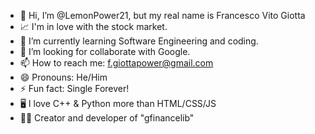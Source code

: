 - 👋 Hi, I’m @LemonPower21, but my real name is Francesco Vito Giotta
- 📈 I'm in love with the stock market.
- 🌱 I’m currently learning Software Engineering and coding.
- 💞️ I’m looking for collaborate with Google.
- 📫 How to reach me: f.giottapower@gmail.com
- 😄 Pronouns: He/Him
- ⚡ Fun fact: Single Forever!
- 🖥️ I love C++ & Python more than HTML/CSS/JS
- 👨‍💻 Creator and developer of "gfinancelib"
<!---
LemonPower21/LemonPower21 is a ✨ special ✨ repository because its `README.md` (this file) appears on your GitHub profile.
You can click the Preview link to take a look at your changes.
--->
